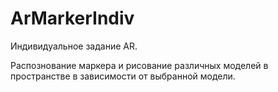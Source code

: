 # ArMarkerIndiv
Индивидуальное задание AR.

Распознование маркера и рисование различных моделей в пространстве в зависимости от выбранной модели.
